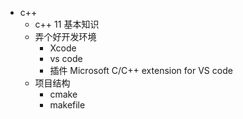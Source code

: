 + c++
    + c++ 11 基本知识
    + 弄个好开发环境
        + Xcode
        + vs code
		+ 插件 Microsoft C/C++ extension for VS code
    + 项目结构
        + cmake
        + makefile
    
